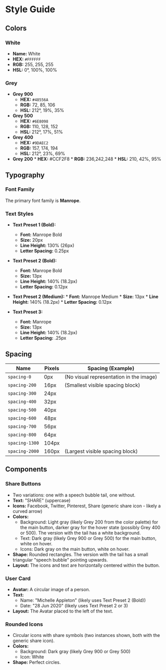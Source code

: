 # Style Guide

## Colors

### White

*   **Name:** White
*   **HEX:** `#FFFFFF`
*   **RGB:** 255, 255, 255
*   **HSL:** 0°, 100%, 100%

### Grey

*   **Grey 900**
    *   **HEX:** `#48556A`
    *   **RGB:** 72, 85, 106
    *   **HSL:** 212°, 19%, 35%
*   **Grey 500**
    *   **HEX:** `#6E8098`
    *   **RGB:** 110, 128, 152
    *   **HSL:** 212°, 17%, 51%
*   **Grey 400**
    *   **HEX:** `#9DAEC2`
    *   **RGB:** 157, 174, 194
    *   **HSL:** 212°, 23%, 69%
*    **Grey 200**
    *   **HEX:** #CCF2F8
    *  **RGB:** 236,242,248
    *   **HSL:** 210, 42%, 95%

## Typography

### Font Family

The primary font family is **Manrope**.

### Text Styles

*   **Text Preset 1 (Bold):**
    *   **Font:** Manrope Bold
    *   **Size:** 20px
    *   **Line Height:** 130% (26px)
    *   **Letter Spacing:** 0.25px

*   **Text Preset 2 (Bold):**
    *   **Font:** Manrope Bold
    *   **Size:** 13px
    *   **Line Height:** 140% (18.2px)
    *   **Letter Spacing:** 0.12px

*    **Text Preset 2 (Medium):**
    *   **Font:** Manrope Medium
    *   **Size:** 13px
    *   **Line Height:** 140% (18.2px)
    *   **Letter Spacing:** 0.12px

*   **Text Preset 3:**
    *   **Font:** Manrope
    *   **Size:** 13px
    *   **Line Height:** 140% (18.2px)
    *   **Letter Spacing:** .25px

## Spacing

| Name          | Pixels | Spacing (Example)                             |
|---------------|--------|-----------------------------------------------|
| `spacing-0`   | 0px    | (No visual representation in the image)       |
| `spacing-200` | 16px   | (Smallest visible spacing block)             |
| `spacing-300` | 24px   |                                               |
| `spacing-400` | 32px   |                                               |
| `spacing-500` | 40px   |                                               |
| `spacing-600` | 48px   |                                               |
| `spacing-700` | 56px   |                                               |
| `spacing-800` | 64px   |                                               |
| `spacing-1300`| 104px  |                                               |
| `spacing-2000`| 160px  | (Largest visible spacing block)              |

## Components

### Share Buttons

*   Two variations:  one with a speech bubble tail, one without.
*   **Text:** "SHARE" (uppercase)
*   **Icons:** Facebook, Twitter, Pinterest, Share (generic share icon - likely a curved arrow)
*   **Colors:**
    *   Background:  Light gray (likely Grey 200 from the color palette) for the main button, darker gray for the hover state (possibly Grey 400 or 500). The version with the tail has a white background.
    *   Text: Dark gray (likely Grey 900 or Grey 500) for the main button, white on hover.
    *   Icons:  Dark gray on the main button, white on hover.
*   **Shape:** Rounded rectangles.  The version with the tail has a small triangular "speech bubble" pointing upwards.
*   **Layout:** The icons and text are horizontally centered within the button.

###  User Card

*   **Avatar:** A circular image of a person.
*   **Text:**
    *   Name: "Michelle Appleton" (likely uses Text Preset 2 (Bold))
    *   Date: "28 Jun 2020" (likely uses Text Preset 2 or 3)
* **Layout:** The Avatar placed to the left of the text.

### Rounded Icons

*   Circular icons with share symbols (two instances shown, both with the generic share icon).
*   **Colors:**
    *   Background: Dark gray (likely Grey 900 or Grey 500)
    *   Icon: White
*   **Shape:** Perfect circles.